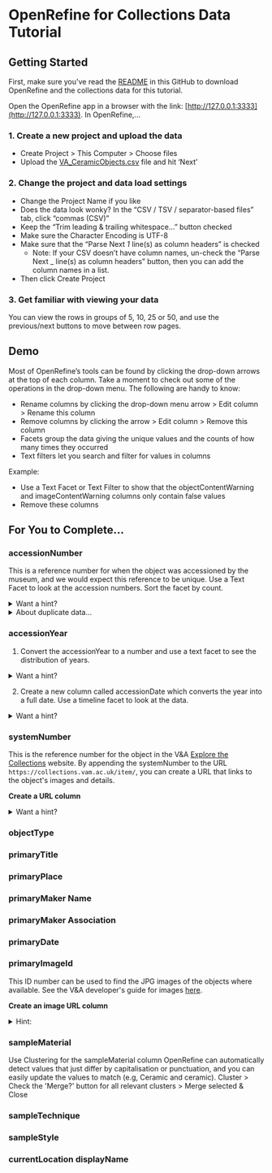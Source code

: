 # OpenRefine for Collections Data Tutorial

## Getting Started

First, make sure you've read the [README](https://github.com/emilyrlong/OpenRefine4Collections/blob/main/README.md) in this GitHub to download OpenRefine and the collections data for this tutorial.

Open the OpenRefine app in a browser with the link: [http://127.0.0.1:3333](http://127.0.0.1:3333). In OpenRefine,...

### 1. Create a new project and upload the data
* Create Project > This Computer > Choose files
* Upload the [VA_CeramicObjects.csv](https://github.com/emilyrlong/OpenRefine4Collections/blob/main/VA_CeramicObjects.csv) file and hit ‘Next’

### 2. Change the project and data load settings
* Change the Project Name if you like
* Does the data look wonky? In the “CSV / TSV / separator-based files” tab, click
“commas (CSV)”
* Keep the “Trim leading & trailing whitespace...” button checked
* Make sure the Character Encoding is UTF-8
* Make sure that the “Parse Next _1_ line(s) as column headers” is checked
  * Note: If your CSV doesn’t have column names, un-check the “Parse Next _ line(s) as column headers” button, then you can add the column names in a list.
* Then click Create Project

### 3. Get familiar with viewing your data
You can view the rows in groups of 5, 10, 25 or 50, and use the previous/next buttons to move between row pages.

## Demo

Most of OpenRefine’s tools can be found by clicking the drop-down arrows at the top of each column. Take a moment to check out some of the operations in the drop-down menu. The following are handy to know:
* Rename columns by clicking the drop-down menu arrow > Edit column > Rename this column
* Remove columns by clicking the arrow > Edit column > Remove this column 
* Facets group the data giving the unique values and the counts of how many times they occurred
* Text filters let you search and filter for values in columns

Example:
* Use a Text Facet or Text Filter to show that the objectContentWarning and imageContentWarning columns only contain false values
* Remove these columns

## For You to Complete...

### accessionNumber
This is a reference number for when the object was accessioned by the museum, and we would expect this reference to be unique. Use a Text Facet to look at the accession numbers. Sort the facet by count. 

<details>
<summary>Want a hint?</summary>
accessionNumber drop-down button > Facet > Text Facet > Sort by count
</details>

<details>
<summary>About duplicate data...</summary>
There are 433 accession numbers and 433 rows in the data. But originally, there were duplicates (see <a href="https://github.com/emilyrlong/OpenRefine4Collections/blob/main/VA_CeramicObjects_Duplicates.csv">VA_CeramicObjects_Duplicates.csv</a>). It was easier to remove these duplicates in Python, but you can use this other dataset and try another OpenRefine [tutorial](https://kb.refinepro.com/2011/08/remove-duplicate.html) to remove the duplicates yourself.
</details>

### accessionYear
1. Convert the accessionYear to a number and use a text facet to see the distribution of years.

<details>
<summary>Want a hint?</summary>
<ul>
  <li>Edit Cells > Common Transforms > to number</li>
  <li>Facet > Text Facet</li> 
</ul>
</details>

2. Create a new column called accessionDate which converts the year into a full date. Use a timeline facet to look at the data.

<details>
<summary>Want a hint?</summary>
<ul>
  <li> Edit Column > Add column based on this column... > Name the column 'accessionDate' and add the GREL expression <b>value.toDate('Y-M-d')</b></li>
  <li>Facet > Timeline Facet</li> 
</ul>
</details>


### systemNumber
This is the reference number for the object in the V&A [Explore the Collections](https://www.vam.ac.uk/collections?type=featured) website. By appending the systemNumber to the URL ``https://collections.vam.ac.uk/item/``, you can create a URL that links to the object's images and details.

**Create a URL column**

<details>
<summary>Want a hint?</summary>
Edit Column > Add column based on this column... > Name the column 'objectURL' and add the GREL expression <b>"https://collections.vam.ac.uk/item/" + value</b>
</details>

### objectType

### primaryTitle

### primaryPlace

### primaryMaker Name

### primaryMaker Association

### primaryDate



### primaryImageId
This ID number can be used to find the JPG images of the objects where available. See the V&A developer's guide for images [here](https://developers.vam.ac.uk/guide/v2/images/introduction.html).

**Create an image URL column**

<details>
<summary>Hint:</summary>
Edit Column > Add column based on this column... > Name the column 'imageURL' and add the GREL expression <b>"https://framemark.vam.ac.uk/collections/" + value + "/full/!600,400/0/default.jpg"</b>
</details>

### sampleMaterial
Use Clustering for the sampleMaterial column
OpenRefine can automatically detect values that just differ by capitalisation or punctuation, and you can easily update the values to match (e.g, Ceramic and ceramic).
Cluster > Check the 'Merge?' button for all relevant clusters > Merge selected & Close

### sampleTechnique


### sampleStyle

### currentLocation displayName
